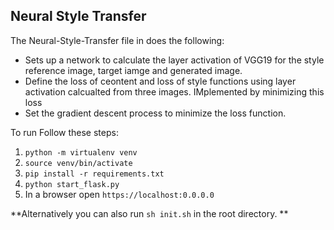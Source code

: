 ## Neural Style Transfer

The Neural-Style-Transfer file in does the following:
- Sets up a network to calculate the layer activation of VGG19 for the style reference image, target iamge and generated image.
- Define the loss of ceontent and loss of style functions using layer activation calcualted from three images. IMplemented by minimizing this loss
- Set the gradient descent process to minimize the loss function.


To run Follow these steps:

1. `python -m virtualenv venv`
2. `source venv/bin/activate` 
3. `pip install -r requirements.txt`
4. `python start_flask.py`
5. In a browser open `https://localhost:0.0.0.0`

**Alternatively you can also run `sh init.sh` in the root directory. **




